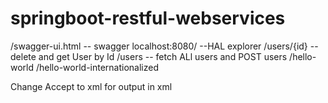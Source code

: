 # springboot-restful-webservices

/swagger-ui.html  -- swagger
localhost:8080/   --HAL explorer
/users/{id} 	  --delete and get User by Id
/users			-- fetch ALl users and POST users
/hello-world
/hello-world-internationalized

Change Accept to xml for output in xml
